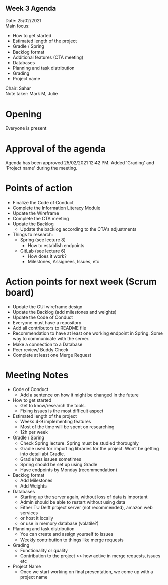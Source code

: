 ## Week 3 Agenda

Date:           25/02/2021\
Main focus: 
- How to get started	
- Estimated length of the project
- Gradle / Spring
- Backlog format
- Additional features (CTA meeting)
- Databases
- Planning and task distribution
- Grading
- Project name

Chair:          Sahar\
Note taker:     Mark M, Julie

# Opening
Everyone is present

# Approval of the agenda
Agenda has been approved 25/02/2021 12:42 PM. Added 'Grading' and 'Project name' during the meeting.

# Points of action

- Finalize the Code of Conduct
- Complete the Information Literacy Module
- Update the Wireframe
- Complete the CTA meeting
- Update the Backlog 
	 - Update the backlog according to the CTA's adjustments
- Things to research:
	 - Spring (see lecture 8) 
        - How to establish endpoints
    - GitLab (see lecture 6)
        - How does it work?
        - Milestones, Assignees, Issues, etc

# Action points for next week (Scrum board)

- Update the GUI wireframe design
- Update the Backlog (add milestones and weights)
- Update the Code of Conduct
- Everyone must have a repository
- Add all contributors to README file
- Recommendation to have at least one working endpoint in Spring. Some way to communicate with the server.
- Make a connection to a Database
- Peer review/ Buddy Check
- Complete at least one Merge Request


# Meeting Notes

- Code of Conduct
    - Add a sentence on how it might be changed in the future
- How to get started
    - Get to know/research the tools.
    - Fixing issues is the most difficult aspect
- Estimated length of the project
    - Weeks 4-9 implementing features
    - Most of the time will be spent on researching
    - 12h per week
- Gradle / Spring
    - Check Spring lecture. Spring must be studied thoroughly
    - Gradle used for importing libraries for the project. Won’t be getting into detail abt Gradle.
    - Gradle has issues sometimes
    - Spring should be set up using Gradle
    - Have endpoints by Monday (recommendation)
- Backlog format
    - Add Milestones
    - Add Weights
- Databases
    - Starting up the server again, without loss of data is important
    - Admin should be able to restart without using data
    - Either TU Delft project server (not recommended), amazon web services
    - or host it locally
    - or use in memory database (volatile?)
- Planning and task distribution
    - You can create and assign yourself to issues
    - Weekly contribution to things like merge requests
- Grading
    - Functionality or quality
    - Contribution to the project >> how active in merge requests, issues etc
- Project Name
    - Once we start working on final presentation, we come up with a project name







